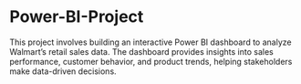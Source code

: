 # Power-BI-Project
This project involves building an interactive Power BI dashboard to analyze Walmart’s retail sales data. The dashboard provides insights into sales performance, customer behavior, and product trends, helping stakeholders make data-driven decisions.
